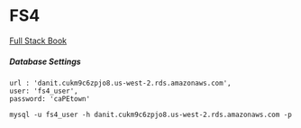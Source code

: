 # FS4

[Full Stack Book](https://dan-it.gitlab.io/fs-book/)

##### Database Settings

```
url : 'danit.cukm9c6zpjo8.us-west-2.rds.amazonaws.com',
user: 'fs4_user',
password: 'caPEtown'
```

`mysql -u fs4_user -h danit.cukm9c6zpjo8.us-west-2.rds.amazonaws.com -p`